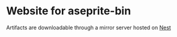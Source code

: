 # Website for aseprite-bin
Artifacts are downloadable through a mirror server hosted on [Nest](https://github.com/hackclub/nest)